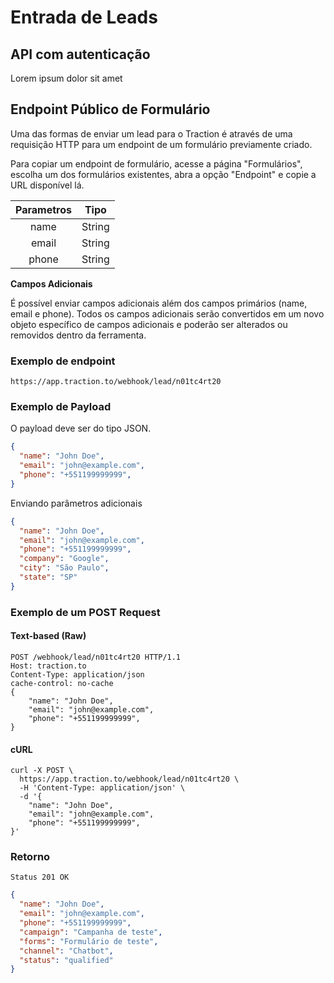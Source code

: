# Entrada de Leads

## API com autenticação

Lorem ipsum dolor sit amet

## Endpoint Público de Formulário

Uma das formas de enviar um lead para o Traction é através de uma requisição HTTP para um endpoint de um formulário previamente criado.

Para copiar um endpoint de formulário, acesse a página "Formulários", escolha um dos formulários existentes, abra a opção "Endpoint" e copie a URL disponível lá.

| **Parametros** | **Tipo** |
| :------------: | :------: |
|      name      |  String  |
|     email      |  String  |
|     phone      |  String  |

**Campos Adicionais**

É possível enviar campos adicionais além dos campos primários (name, email e phone). Todos os campos adicionais serão convertidos em um novo objeto específico de campos adicionais e poderão ser alterados ou removidos dentro da ferramenta.

### Exemplo de endpoint

```
https://app.traction.to/webhook/lead/n01tc4rt20
```

### Exemplo de Payload

O payload deve ser do tipo JSON.

```JSON
{
  "name": "John Doe",
  "email": "john@example.com",
  "phone": "+551199999999",
}
```

Enviando parâmetros adicionais

```JSON
{
  "name": "John Doe",
  "email": "john@example.com",
  "phone": "+551199999999",
  "company": "Google",
  "city": "São Paulo",
  "state": "SP"
}
```

### Exemplo de um POST Request

#### Text-based (Raw)

```HTTP
POST /webhook/lead/n01tc4rt20 HTTP/1.1
Host: traction.to
Content-Type: application/json
cache-control: no-cache
{
	"name": "John Doe",
	"email": "john@example.com",
	"phone": "+551199999999",
}
```

#### cURL

```cURL
curl -X POST \
  https://app.traction.to/webhook/lead/n01tc4rt20 \
  -H 'Content-Type: application/json' \
  -d '{
	"name": "John Doe",
	"email": "john@example.com",
	"phone": "+551199999999",
}'
```

### Retorno

```
Status 201 OK
```

```JSON
{
  "name": "John Doe",
  "email": "john@example.com",
  "phone": "+551199999999",
  "campaign": "Campanha de teste",
  "forms": "Formulário de teste",
  "channel": "Chatbot",
  "status": "qualified"
}
```
